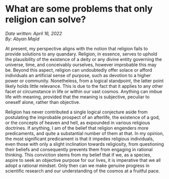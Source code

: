 # What are some problems that only religion can solve?

*Date written: April 16, 2022* \
*By: Abyan Majid*

At present, my perspective aligns with the notion that religion fails to provide solutions to any quandary. Religion, in essence, serves to uphold the plausibility of the existence of a deity or any divine entity governing the universe, time, and conceivably ourselves, however improbable this may be. Beyond this aspect, religion can undoubtedly offer solace or afford individuals an artificial sense of purpose, such as devotion to a higher power or community. Nonetheless, from a logical standpoint, the latter point likely holds little relevance. This is due to the fact that it applies to any other facet or circumstance in life or within our vast cosmos. Anything can imbue life with meaning, provided that the meaning is subjective, peculiar to oneself alone, rather than objective.

Religion has never contributed a single logical conjecture aside from postulating the improbable prospect of an afterlife, the existence of a god, or the concepts of heaven and hell, as expounded in various religious doctrines. If anything, I am of the belief that religion engenders more predicaments, and quite a substantial number of them at that. In my opinion, the most significant predicament is that it impedes religious individuals, even those with only a slight inclination towards religiosity, from questioning their beliefs and consequently prevents them from engaging in rational thinking. This conviction stems from my belief that if we, as a species, aspire to seek an objective purpose for our lives, it is imperative that we all adopt a rational mindset. Only then can we make genuine progress in scientific research and our understanding of the cosmos at a fruitful pace.